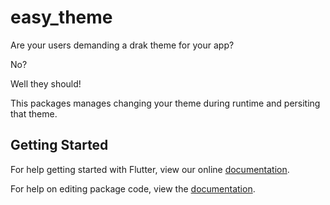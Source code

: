 # easy_theme

Are your users demanding a drak theme for your app?

No?

Well they should!

This packages manages changing your theme during runtime and persiting that theme.

## Getting Started

For help getting started with Flutter, view our online [documentation](https://flutter.io/).

For help on editing package code, view the [documentation](https://flutter.io/developing-packages/).
